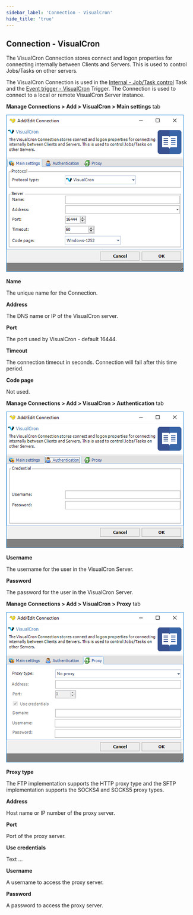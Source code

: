 ```yaml
---
sidebar_label: 'Connection - VisualCron'
hide_title: 'true'
---
```


## Connection - VisualCron

The VisualCron Connection stores connect and logon properties for connecting internally between Clients and Servers. This is used to control Jobs/Tasks on other servers.
 
The VisualCron Connection is used in the [Internal - Job/Task control](../../client-user-interface/server/job-tasks/internal-tasks/control) Task and the [Event trigger - VisualCron](event-trigger-visualcron) Trigger. The Connection is used to connect to a local or remote VisualCron Server instance.
 
**Manage Connections > Add > VisualCron > Main settings** tab

![](../../../static/img/connectionvisualcronmain.png)

**Name**

The unique name for the Connection.
 
**Address**

The DNS name or IP of the VisualCron server.
 
**Port**

The port used by VisualCron - default 16444.
 
**Timeout**

The connection timeout in seconds. Connection will fail after this time period.
 
**Code page**

Not used.
 
**Manage Connections > Add > VisualCron > Authentication** tab

![](../../../static/img/connectionvisualcronauthentication.png)

**Username**

The username for the user in the VisualCron Server.
 
**Password**

The password for the user in the VisualCron Server.
 
**Manage Connections > Add > VisualCron > Proxy** tab

![](../../../static/img/connectionvisualcronproxy.png)

**Proxy type**

The FTP implementation supports the HTTP proxy type and the SFTP implementation supports the SOCKS4 and SOCKS5 proxy types.
 
**Address**

Host name or IP number of the proxy server.
 
**Port**

Port of the proxy server.
 
**Use credentials**

Text ...
 
**Username**

A username to access the proxy server.
 
**Password**

A password to access the proxy server.
